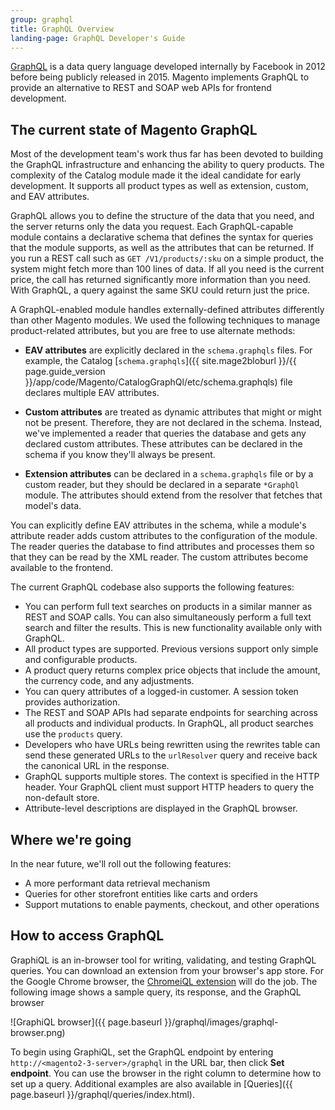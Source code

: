 ```yaml
---
group: graphql
title: GraphQL Overview
landing-page: GraphQL Developer's Guide
---
```


[GraphQL](http://graphql.org/) is a data query language developed internally by Facebook in 2012 before being publicly released in 2015. Magento implements GraphQL to provide an alternative to REST and SOAP web APIs for frontend development.

## The current state of Magento GraphQL

Most of the development team's work thus far has been devoted to building the GraphQL infrastructure and enhancing the ability to query products. The complexity of the Catalog module made it the ideal candidate for early development. It supports all product types as well as extension, custom, and EAV attributes.

GraphQL allows you to define the structure of the data that you need, and the server returns only the data you request. Each GraphQL-capable module contains a declarative schema that defines the syntax for queries that the module supports, as well as the attributes that can be returned. If you run a REST call such as `GET /V1/products/:sku` on a simple product, the system might fetch more than 100 lines of data. If all you need is the current price, the call has returned significantly more information than you need. With GraphQL, a query against the same SKU could return just the price.

A GraphQL-enabled module handles externally-defined attributes differently than other Magento modules. We used the following techniques to manage product-related attributes, but you are free to use alternate methods:

*  **EAV attributes** are explicitly declared in the `schema.graphqls` files. For example, the Catalog [`schema.graphqls`]({{ site.mage2bloburl }}/{{ page.guide_version }}/app/code/Magento/CatalogGraphQl/etc/schema.graphqls) file declares multiple EAV attributes.

*  **Custom attributes** are treated as dynamic attributes that might or might not be present. Therefore, they are not declared in the schema. Instead, we've implemented a reader that queries the database and gets any declared custom attributes. These attributes can be declared in the schema if you know they'll always be present.

*  **Extension attributes** can be declared in a `schema.graphqls` file or by a custom reader, but they should be declared in a separate `*GraphQl` module. The attributes should extend from the resolver that fetches that model's data.

You can explicitly define EAV attributes in the schema, while a module's attribute reader adds custom attributes to the configuration of the module. The reader queries the database to find attributes and processes them so that they can be read by the XML reader. The custom attributes become available to the frontend.

The current GraphQL codebase also supports the following features:

*  You can perform full text searches on products in a similar manner as REST and SOAP calls. You can also simultaneously perform a full text search and filter the results. This is new functionality available only with GraphQL.
*  All product types are supported. Previous versions support only simple and configurable products.
*  A product query returns complex price objects that include the amount, the currency code, and any adjustments.
*  You can query attributes of a logged-in customer. A session token provides authorization.
*  The REST and SOAP APIs had separate endpoints for searching across all products and individual products. In GraphQL, all product searches use the `products` query.
*  Developers who have URLs being rewritten using the rewrites table can send these generated URLs to the `urlResolver` query and receive back the canonical URL in the response.
*  GraphQL supports multiple stores. The context is specified in the HTTP header.  Your GraphQL client must support HTTP headers to query the non-default store.
*  Attribute-level descriptions are displayed in the GraphQL browser.

## Where we're going

In the near future, we'll roll out the following features:

*  A more performant data retrieval mechanism
*  Queries for other storefront entities like carts and orders
*  Support mutations to enable payments, checkout, and other operations

## How to access GraphQL

GraphiQL is an in-browser tool for writing, validating, and testing GraphQL queries. You can download an extension from your browser's app store. For the Google Chrome browser, the [ChromeiQL extension](https://chrome.google.com/webstore/detail/chromeiql/fkkiamalmpiidkljmicmjfbieiclmeij?hl=en) will do the job. The following image shows a sample query, its response, and the GraphQL browser

![GraphiQL browser]({{ page.baseurl }}/graphql/images/graphql-browser.png)

To begin using GraphiQL, set the GraphQL endpoint by entering `http://<magento2-3-server>/graphql` in the URL bar, then click **Set endpoint**. You can use the browser in the right column to determine how to set up a query. Additional examples are also available in [Queries]({{ page.baseurl }}/graphql/queries/index.html).
